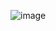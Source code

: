 ![image](https://user-images.githubusercontent.com/11422365/148698110-89062ed5-6c81-43a4-9b58-e53a9489ab79.png)
